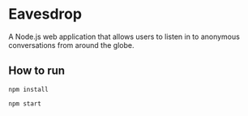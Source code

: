 # Eavesdrop

A Node.js web application that allows users to listen in to anonymous conversations from around the globe.

## How to run

`npm install`

`npm start`
